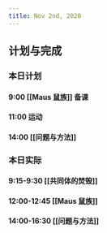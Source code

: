 ```yaml
---
title: Nov 2nd, 2020
---
```


## 计划与完成
### 本日计划
#### 9:00 [[Maus 鼠族]] 备课
#### 11:00 运动
#### 14:00 [[问题与方法]]
### 本日实际
#### 9:15-9:30 [[共同体的焚毁]]
#### 12:00-12:45 [[Maus 鼠族]]
#### 14:00-16:30 [[问题与方法]]
####
##
